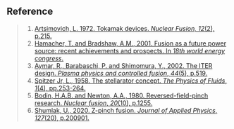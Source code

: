## Reference

> 1. [Artsimovich, L. 1972. Tokamak devices. *Nuclear Fusion, 12*(2), p.215.](https://iopscience.iop.org/article/10.1088/0029-5515/12/2/012/meta?casa_token=j5bPtdykrdcAAAAA:T1I5SRh06A9e2RgTJUuoi20WwA5wNJiZXGvzK7Du-KZpWgTGTIlF2y8XB1hZEffsj78ClGU8vQ)
> 2. [Hamacher, T. and Bradshaw, A.M., 2001. Fusion as a future power source: recent achievements and prospects. In *18th world energy congress*.](https://pure.mpg.de/rest/items/item_2138773/component/file_2138772/content)
> 3. [Aymar, R., Barabaschi, P. and Shimomura, Y., 2002. The ITER design. *Plasma physics and controlled fusion*, *44*(5), p.519.](https://iopscience.iop.org/article/10.1088/0741-3335/44/5/304/meta?casa_token=R9MU30jBEOUAAAAA:Sr8wuDU9vw8bZjIJE82xTankouxkB_TJzNgSTY1BfT7QGD3YaIgO3-PdEOVYt_77wcHq8xEgWg)
> 4. [Spitzer Jr, L., 1958. The stellarator concept. *The Physics of Fluids*, *1*(4), pp.253-264.](https://pubs.aip.org/aip/pfl/article/1/4/253/941214/The-Stellarator-Concept)
> 5. [Bodin, H.A.B. and Newton, A.A., 1980. Reversed-field-pinch research. *Nuclear fusion*, *20*(10), p.1255.](https://iopscience.iop.org/article/10.1088/0029-5515/20/10/006/meta?casa_token=KwKkZZkIhrUAAAAA:PINcDKfyUMuEGN8QqExEdj_2REmkhy9hvtR3JeMVfvzJ_K5Qf3SIRQAgBQs5pUBIbXrG1pGbeg)
> 6. [Shumlak, U., 2020. Z-pinch fusion. *Journal of Applied Physics*, *127*(20), p.200901.](https://pubs.aip.org/aip/jap/article/127/20/200901/157297/Z-pinch-fusion)